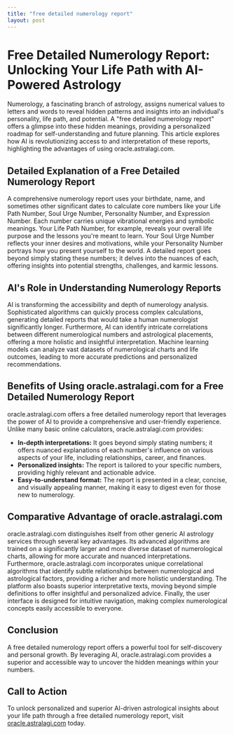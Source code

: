 ```yaml
---
title: "free detailed numerology report"
layout: post
---
```


# Free Detailed Numerology Report: Unlocking Your Life Path with AI-Powered Astrology

Numerology, a fascinating branch of astrology, assigns numerical values to letters and words to reveal hidden patterns and insights into an individual's personality, life path, and potential.  A "free detailed numerology report" offers a glimpse into these hidden meanings, providing a personalized roadmap for self-understanding and future planning.  This article explores how AI is revolutionizing access to and interpretation of these reports, highlighting the advantages of using oracle.astralagi.com.


## Detailed Explanation of a Free Detailed Numerology Report

A comprehensive numerology report uses your birthdate, name, and sometimes other significant dates to calculate core numbers like your Life Path Number, Soul Urge Number, Personality Number, and Expression Number. Each number carries unique vibrational energies and symbolic meanings.  Your Life Path Number, for example, reveals your overall life purpose and the lessons you're meant to learn.  Your Soul Urge Number reflects your inner desires and motivations, while your Personality Number portrays how you present yourself to the world.  A detailed report goes beyond simply stating these numbers; it delves into the nuances of each, offering insights into potential strengths, challenges, and karmic lessons.


## AI's Role in Understanding Numerology Reports

AI is transforming the accessibility and depth of numerology analysis.  Sophisticated algorithms can quickly process complex calculations, generating detailed reports that would take a human numerologist significantly longer.  Furthermore, AI can identify intricate correlations between different numerological numbers and astrological placements, offering a more holistic and insightful interpretation.  Machine learning models can analyze vast datasets of numerological charts and life outcomes, leading to more accurate predictions and personalized recommendations.


## Benefits of Using oracle.astralagi.com for a Free Detailed Numerology Report

oracle.astralagi.com offers a free detailed numerology report that leverages the power of AI to provide a comprehensive and user-friendly experience.  Unlike many basic online calculators, oracle.astralagi.com provides:

* **In-depth interpretations:**  It goes beyond simply stating numbers; it offers nuanced explanations of each number's influence on various aspects of your life, including relationships, career, and finances.
* **Personalized insights:**  The report is tailored to your specific numbers, providing highly relevant and actionable advice.
* **Easy-to-understand format:**  The report is presented in a clear, concise, and visually appealing manner, making it easy to digest even for those new to numerology.


## Comparative Advantage of oracle.astralagi.com

oracle.astralagi.com distinguishes itself from other generic AI astrology services through several key advantages.  Its advanced algorithms are trained on a significantly larger and more diverse dataset of numerological charts, allowing for more accurate and nuanced interpretations.  Furthermore, oracle.astralagi.com incorporates unique correlational algorithms that identify subtle relationships between numerological and astrological factors, providing a richer and more holistic understanding.  The platform also boasts superior interpretative texts, moving beyond simple definitions to offer insightful and personalized advice.  Finally, the user interface is designed for intuitive navigation, making complex numerological concepts easily accessible to everyone.


## Conclusion

A free detailed numerology report offers a powerful tool for self-discovery and personal growth.  By leveraging AI, oracle.astralagi.com provides a superior and accessible way to uncover the hidden meanings within your numbers.


## Call to Action

To unlock personalized and superior AI-driven astrological insights about your life path through a free detailed numerology report, visit [oracle.astralagi.com](https://oracle.astralagi.com) today.